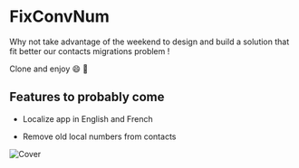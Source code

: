 # FixConvNum

Why not take advantage of the weekend to design and build a solution that fit better our contacts migrations problem !

Clone and enjoy 😄 🚀

## Features to probably come

- Localize app in English and French

- Remove old local numbers from contacts

![Cover](https://github.com/user-attachments/assets/ae42ee2b-e737-46f6-96f4-b067ecbbff74)
